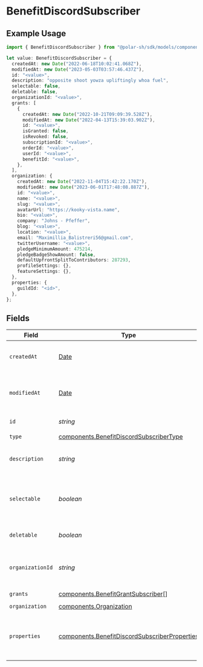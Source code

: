 # BenefitDiscordSubscriber

## Example Usage

```typescript
import { BenefitDiscordSubscriber } from "@polar-sh/sdk/models/components";

let value: BenefitDiscordSubscriber = {
  createdAt: new Date("2022-06-18T10:02:41.068Z"),
  modifiedAt: new Date("2023-05-03T03:57:46.437Z"),
  id: "<value>",
  description: "opposite shoot yowza upliftingly whoa fuel",
  selectable: false,
  deletable: false,
  organizationId: "<value>",
  grants: [
    {
      createdAt: new Date("2022-10-21T09:09:39.528Z"),
      modifiedAt: new Date("2022-04-13T15:39:03.902Z"),
      id: "<value>",
      isGranted: false,
      isRevoked: false,
      subscriptionId: "<value>",
      orderId: "<value>",
      userId: "<value>",
      benefitId: "<value>",
    },
  ],
  organization: {
    createdAt: new Date("2022-11-04T15:42:22.170Z"),
    modifiedAt: new Date("2023-06-01T17:48:08.887Z"),
    id: "<value>",
    name: "<value>",
    slug: "<value>",
    avatarUrl: "https://kooky-vista.name",
    bio: "<value>",
    company: "Johns - Pfeffer",
    blog: "<value>",
    location: "<value>",
    email: "Maximillia_Balistreri56@gmail.com",
    twitterUsername: "<value>",
    pledgeMinimumAmount: 475214,
    pledgeBadgeShowAmount: false,
    defaultUpfrontSplitToContributors: 287293,
    profileSettings: {},
    featureSettings: {},
  },
  properties: {
    guildId: "<id>",
  },
};
```

## Fields

| Field                                                                                                          | Type                                                                                                           | Required                                                                                                       | Description                                                                                                    |
| -------------------------------------------------------------------------------------------------------------- | -------------------------------------------------------------------------------------------------------------- | -------------------------------------------------------------------------------------------------------------- | -------------------------------------------------------------------------------------------------------------- |
| `createdAt`                                                                                                    | [Date](https://developer.mozilla.org/en-US/docs/Web/JavaScript/Reference/Global_Objects/Date)                  | :heavy_check_mark:                                                                                             | Creation timestamp of the object.                                                                              |
| `modifiedAt`                                                                                                   | [Date](https://developer.mozilla.org/en-US/docs/Web/JavaScript/Reference/Global_Objects/Date)                  | :heavy_check_mark:                                                                                             | Last modification timestamp of the object.                                                                     |
| `id`                                                                                                           | *string*                                                                                                       | :heavy_check_mark:                                                                                             | The ID of the benefit.                                                                                         |
| `type`                                                                                                         | [components.BenefitDiscordSubscriberType](../../models/components/benefitdiscordsubscribertype.md)             | :heavy_check_mark:                                                                                             | N/A                                                                                                            |
| `description`                                                                                                  | *string*                                                                                                       | :heavy_check_mark:                                                                                             | The description of the benefit.                                                                                |
| `selectable`                                                                                                   | *boolean*                                                                                                      | :heavy_check_mark:                                                                                             | Whether the benefit is selectable when creating a product.                                                     |
| `deletable`                                                                                                    | *boolean*                                                                                                      | :heavy_check_mark:                                                                                             | Whether the benefit is deletable.                                                                              |
| `organizationId`                                                                                               | *string*                                                                                                       | :heavy_check_mark:                                                                                             | The ID of the organization owning the benefit.                                                                 |
| `grants`                                                                                                       | [components.BenefitGrantSubscriber](../../models/components/benefitgrantsubscriber.md)[]                       | :heavy_check_mark:                                                                                             | N/A                                                                                                            |
| `organization`                                                                                                 | [components.Organization](../../models/components/organization.md)                                             | :heavy_check_mark:                                                                                             | N/A                                                                                                            |
| `properties`                                                                                                   | [components.BenefitDiscordSubscriberProperties](../../models/components/benefitdiscordsubscriberproperties.md) | :heavy_check_mark:                                                                                             | Properties available to subscribers for a benefit of type `discord`.                                           |